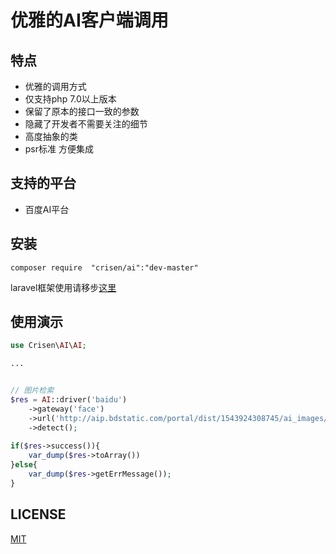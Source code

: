 # 优雅的AI客户端调用

## 特点

- 优雅的调用方式
- 仅支持php 7.0以上版本
- 保留了原本的接口一致的参数
- 隐藏了开发者不需要关注的细节
- 高度抽象的类
- psr标准 方便集成

## 支持的平台

- 百度AI平台



## 安装

~~~
composer require  "crisen/ai":"dev-master"
~~~

laravel框架使用请移步[这里](https://github.com/crisenchou/laravel-ai)

## 使用演示

~~~php
use Crisen\AI\AI;

...


// 图片检索
$res = AI::driver('baidu')
	->gateway('face')
	->url('http://aip.bdstatic.com/portal/dist/1543924308745/ai_images/logo.png')
	->detect();
	
if($res->success()){
    var_dump($res->toArray())
}else{
    var_dump($res->getErrMessage());
}

~~~



## LICENSE

[MIT](LICENSE)

